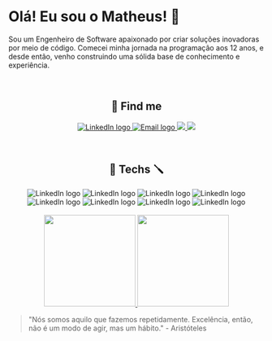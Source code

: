 # Olá! Eu sou o Matheus! :vulcan_salute:

Sou um Engenheiro de Software apaixonado por criar soluções inovadoras por meio de código. Comecei minha jornada na programação aos 12 anos, e desde então, venho construindo uma sólida base de conhecimento e experiência.

<br />
 
<h2 align='center'>📧 Find me </h2>
<p align='center'>
 <a href = "https://www.linkedin.com/in/matheus-antonio-us/">
  <img src="https://img.shields.io/badge/-LinkedIn-%230077B5?style=for-the-badge&logo=linkedin&logoColor=white" alt="LinkedIn logo" />
 </a>
 <a href="mailto:matheus.antonio@hotmail.com">
  <img src="https://img.shields.io/badge/Gmail-D14836?style=for-the-badge&logo=gmail&logoColor=white" alt="Email logo" />
 </a>
 <a href="https://www.youtube.com/channel/UCCe8rx30_1ZJ6M4oPzSJHiA">
  <img src="https://img.shields.io/badge/YouTube-FF0000?style=for-the-badge&logo=youtube&logoColor=white">
 </a>
 <a href="https://www.bzenky.dev">
  <img src="https://img.shields.io/badge/website-000000?style=for-the-badge&logo=About.me&logoColor=white">
 </a>
</p>

<br />
<h2 align='center'>🔧 Techs 🪛</h2>
<div align='center'>
 <img src="https://img.shields.io/badge/JavaScript-323330?style=for-the-badge&logo=javascript&logoColor=F7DF1E" alt="LinkedIn logo" />
 <img src="https://img.shields.io/badge/TypeScript-007ACC?style=for-the-badge&logo=typescript&logoColor=white" alt="LinkedIn logo" />
 <img src="https://img.shields.io/badge/NodeJs-323330?style=for-the-badge&logo=javascript&logoColor=F7DF1E" alt="LinkedIn logo" />
 <img src="https://img.shields.io/badge/React-20232A?style=for-the-badge&logo=react&logoColor=61DAFB" alt="LinkedIn logo" />
 <img src="https://img.shields.io/badge/React_Native-20232A?style=for-the-badge&logo=react&logoColor=61DAFB" alt="LinkedIn logo" />
 <img src="https://img.shields.io/badge/next.js-000000?style=for-the-badge&logo=nextdotjs&logoColor=white" alt="LinkedIn logo" />
 <img src="https://img.shields.io/badge/styled--components-DB7093?style=for-the-badge&logo=styled-components&logoColor=white" alt="LinkedIn logo" />
 <img src="https://img.shields.io/badge/GIT-E44C30?style=for-the-badge&logo=git&logoColor=white" alt="LinkedIn logo" />
</div>
<br />
 <div align='center'> 
  <a href="https://github.com/matheusantoni0">
   <img height="180em" src="https://github-readme-stats.vercel.app/api?username=bzenky&show_icons=true&theme=tokyonight&include_all_commits=true&count_private=true"/>
   <img height="180em" src="https://github-readme-stats.vercel.app/api/top-langs/?username=bzenky&layout=compact&theme=tokyonight&langs_count=5" />
  </a>
</div>

> "Nós somos aquilo que fazemos repetidamente. Excelência, então, não é um modo de agir, mas um hábito." - Aristóteles

